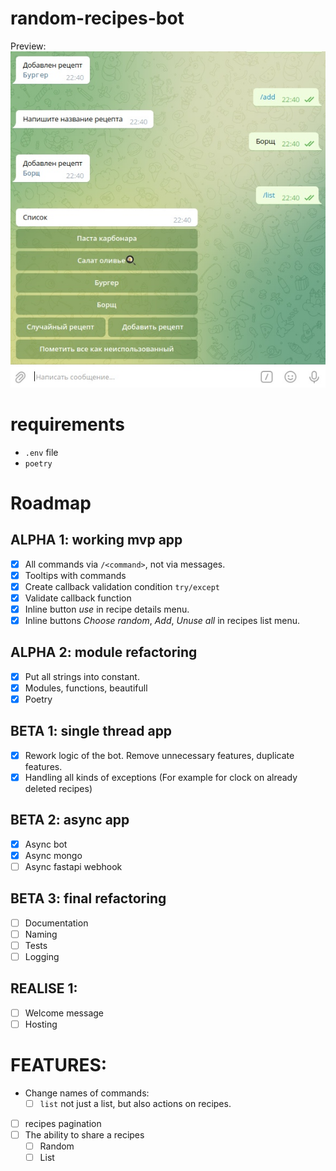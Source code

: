 # random-recipes-bot
Preview:
![Preview](tg_app_screenshots/random-recipes-bot-alpha-v0.1.jpg)

# requirements
* `.env` file
* `poetry`


# Roadmap

## ALPHA 1: working mvp app
- [X] All commands via `/<command>`, not via messages.
- [X] Tooltips with commands
- [X] Create callback validation condition `try/except`
- [X] Validate callback function
- [X] Inline button *use* in recipe details menu.
- [X] Inline buttons *Choose random*, *Add*, *Unuse all* in recipes list menu.

## ALPHA 2: module refactoring
- [X] Put all strings into constant.
- [X] Modules, functions, beautifull
- [X] Poetry

## BETA 1: single thread app
- [X] Rework logic of the bot. Remove unnecessary features, duplicate features.
- [X] Handling all kinds of exceptions (For example for clock on already deleted recipes)

## BETA 2: async app
- [X] Async bot
- [X] Async mongo
- [ ] Async fastapi webhook

## BETA 3: final refactoring
- [ ] Documentation
- [ ] Naming
- [ ] Tests
- [ ] Logging

## REALISE 1:
- [ ] Welcome message
- [ ] Hosting

# FEATURES:
- Change names of commands:
    - [ ] `list` not just a list, but also actions on recipes.
- [ ] recipes pagination
- [ ] The ability to share a recipes
    - [ ] Random
    - [ ] List
